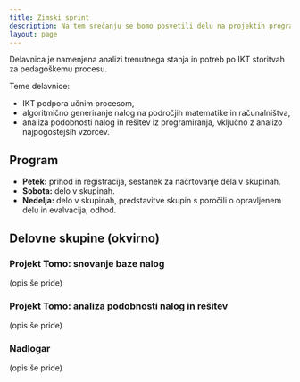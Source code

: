 ```yaml
---
title: Zimski sprint
description: Na tem srečanju se bomo posvetili delu na projektih programerske narave.
layout: page
---
```


Delavnica je namenjena analizi trenutnega stanja in potreb po IKT storitvah za pedagoškemu procesu.

Teme delavnice:

* IKT podpora učnim procesom,
* algoritmično generiranje nalog na področjih matematike in računalništva,
* analiza podobnosti nalog in rešitev iz programiranja, vključno z analizo najpogostejših vzorcev.

## Program

* **Petek:** prihod in registracija, sestanek za načrtovanje dela v skupinah.
* **Sobota:** delo v skupinah.
* **Nedelja:** delo v skupinah, predstavitve skupin s poročili o opravljenem delu in evalvacija, odhod.

## Delovne skupine (okvirno)

### Projekt Tomo: snovanje baze nalog

(opis še pride)

### Projekt Tomo: analiza podobnosti nalog in rešitev

(opis še pride)

### Nadlogar

(opis še pride)